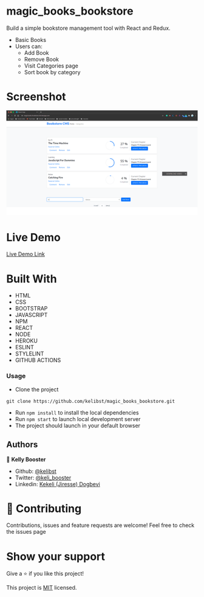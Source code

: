 # magic_books_bookstore
Build a simple bookstore management tool with React and Redux. 

- Basic Books
- Users can:
    - Add Book
    - Remove Book
    - Visit Categories page
    - Sort book by category 

# Screenshot
![Screenshot](src/assets/screenshot.gif)

# Live Demo
[Live Demo Link](https://magicbooks-bookstore.herokuapp.com/) 


# Built With

- HTML 
- CSS
- BOOTSTRAP
- JAVASCRIPT
- NPM
- REACT
- NODE
- HEROKU
- ESLINT
- STYLELINT
- GITHUB ACTIONS

### Usage
- Clone the project 
```
git clone https://github.com/kelibst/magic_books_bookstore.git
```
- Run `npm install` to install the local dependencies
- Run `npm start` to launch local development server
- The project should launch in your default browser


## Authors

👤 **Kelly Booster**

- Github: [@kelibst](https://github.com/kelibst)
- Twitter: [@keli_booster](https://twitter.com/keli_booster)
- Linkedin: [Kekeli (Jiresse) Dogbevi
](https://www.linkedin.com/in/kekeli-dogbevi-jiresse/)


# 🤝 Contributing
Contributions, issues and feature requests are welcome!
Feel free to check the issues page

# Show your support
Give a ⭐️ if you like this project!

This project is [MIT](lic.url) licensed.